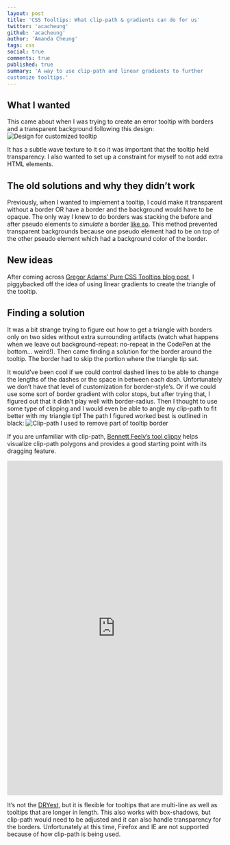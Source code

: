 ```yaml
---
layout: post
title: 'CSS Tooltips: What clip-path & gradients can do for us'
twitter: 'acacheung'
github: 'acacheung'
author: 'Amanda Cheung'
tags: css
social: true
comments: true
published: true
summary: 'A way to use clip-path and linear gradients to further
customize tooltips.'
---
```


## What I wanted

This came about when I was trying to create an error tooltip with borders and a transparent background following this design:
![Design for customized tooltip](https://i.imgur.com/baJdTwK.png)

It has a subtle wave texture to it so it was important that the
tooltip held transparency. I also wanted to set up a constraint for myself
to not add extra HTML elements.

## The old solutions and why they didn’t work

Previously, when I wanted to implement a tooltip, I could make it
transparent without a border OR have a border and the background would
have to be opaque. The only way I knew to do borders was stacking the before and after pseudo elements to <i>simulate</i> a border [like so](http://davidwalsh.name/css-tooltips). This method prevented transparent backgrounds because one pseudo
 element had to be on top of the other pseudo element which had a
 background color of the border.

## New ideas

After coming across [Gregor Adams’ Pure CSS Tooltips blog post](http://cssnerd.com/2012/01/08/pure-css-tooltips-transparent-border-box-shadow/), I piggybacked off the idea of using linear gradients to create the triangle of the tooltip.

## Finding a solution

It was a bit strange trying to figure out how to get a triangle with
borders only on two sides without extra surrounding
artifacts (watch what happens when we leave out background-repeat:
no-repeat in the CodePen at the bottom… weird!). Then came finding a
solution for the border around the tooltip. The border had to skip the
portion where the triangle tip sat.

It would’ve been cool if we could control dashed lines to be
able to change the lengths of the dashes or the space in between each
dash. Unfortunately we don’t have that level of customization for
border-style’s. Or if we could use some sort of border gradient with color stops,
but after trying that, I figured out that it didn’t play well with border-radius. Then I thought to use some type of clipping
and I would even be able to angle my clip-path to fit better with my triangle tip! The path I figured worked best is outlined in black:
![Clip-path I used to remove part of tooltip border](https://i.imgur.com/qNTsmqh.jpg)

If you are unfamiliar with clip-path, [Bennett Feely’s tool clippy](http://bennettfeely.com/clippy/) helps visualize clip-path polygons and provides a good starting point with its dragging feature.

<iframe src="http://codepen.io/acacheung/embed/VLoEqa?height=780" scrolling="no" frameborder="0" height="780" allowtransparency="true" allowfullscreen="true" class="cp_embed_iframe" style="width: 100%; overflow: hidden;"></iframe>

It’s not the [DRYest](https://en.wikipedia.org/wiki/Don%27t_repeat_yourself), but it is flexible for tooltips that are multi-line as well
as tooltips that are longer in length. This also works with box-shadows, but clip-path would need to be adjusted and it can also handle transparency for the borders. Unfortunately at this time, Firefox and IE are not
supported because of how clip-path is being used.
